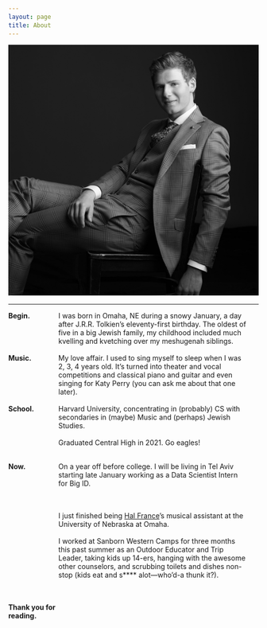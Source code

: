 ```yaml
---
layout: page
title: About
---
```


![Pic o' me.](/goods/Denenberg_288-bw.jpeg)

<hr/>

<div class="row">
  <div class="column1">Begin.</div>
  <div class="column2">I was born in Omaha, NE during a snowy January, a day after J.R.R. Tolkien’s eleventy-first birthday. The oldest of five in a big Jewish family, my childhood included much kvelling and kvetching over my meshugenah siblings.</div>
</div>

<br/>

<div class="row">
  <div class="column1">Music.</div>
  <div class="column2">My love affair. I used to sing myself to sleep when I was 2, 3, 4 years old. It’s turned into theater and vocal competitions and classical piano and guitar and even singing for Katy Perry (you can ask me about that one later).</div>
</div>
<br/>
<div class="row">
  <div class="column1">School.</div>
  <div class="column2">
  Harvard University, concentrating in (probably) CS with secondaries in (maybe) Music and (perhaps) Jewish Studies.<br/><br/>
   Graduated Central High in 2021. Go eagles!</div>
</div>
<br/>
<div class="row">
  <div class="column1">Now.</div>
  <div class="column2">On a year off before college. I will be living in Tel Aviv starting late January working as a Data Scientist Intern for Big ID. 
  
  <br/><br/>I just finished being <a href="https://en.wikipedia.org/wiki/Hal_France">Hal France</a>’s musical assistant at the University of Nebraska at Omaha.
<br/><br/>
I worked at Sanborn Western Camps for three months this past summer as an Outdoor Educator and Trip Leader, taking kids up 14-ers, hanging with the awesome other counselors, and scrubbing toilets and dishes non-stop (kids eat and s**** alot—who’d-a thunk it?).</div>
</div>
<br/>

<br/>
<div class="row">
  <div class="column1">Thank you for reading.</div>
  <div class="column2"></div>
</div> 


<!-- In late January of 2022, I'll be living in Tel Aviv working for [Big ID](https://bigid.com/) as a Data Science Intern.

The summer of 2021, I worked for [Sanborn](https://www.sanbornwesterncamps.com/) as a camp counselor in Colorado. I led 13-year-olds up 14,000 foot mountains, took them on 4-day camping trips, mitigated interpersonal disputes, held nightly meetings for two months, and cleaned more dishes and toilets than I care to discuss.

Currently I am on a gap year before attending [Harvard](https://college.harvard.edu/) where I will most likely study Computer Science. Secondaries I am considering are Jewish studies, government, and music--we will see what I choose!

I love love love music and piano and singing and I'll talk your ear off about Joplin rags and Bach piano concertos if you let me. I'm also a [Bikram](https://en.wikipedia.org/wiki/Bikram_Yoga) yogi. There's nothing else like it!

If you like my website, you can follow me on instagram [@dannydenenberg](https://instagram.com/dannydenenberg).

 -->

<style>

.column1 {
  float: left;
  width: 20%;
  font-weight: bold;
}

.column2 {
    float: left;
    width: 75%;
}

/* Clear floats after the columns */
.row:after {
  content: "";

  display: table;
  clear: both;
}
</style>